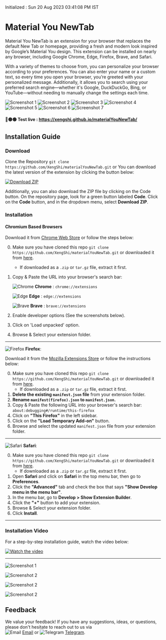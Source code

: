 Initialized : Sun 20 Aug 2023 03∶41∶08 PM IST
# Material You NewTab
Material You NewTab is an extension for your browser that replaces the default New Tab or homepage, providing a fresh and modern look inspired by Google’s Material You design. This extension can be installed on nearly any browser, including Google Chrome, Edge, Firefox, Brave, and Safari.

With a variety of themes to choose from, you can personalize your browser according to your preferences. You can also enter your name or a custom text, so every time you open your browser, you’re greeted with your personalized message. Additionally, it allows you to search using your preferred search engine—whether it's Google, DuckDuckGo, Bing, or YouTube—without needing to manually change the settings each time.


![Screenshot 1](https://i.postimg.cc/M6V8cBZc/Screenshot-from-2024-10-10-20-18-36.png)
![Screenshot 2](https://i.postimg.cc/XVm4D6dy/Material-You-New-Tab-windows-chrome.png)
![Screenshot 3](https://i.postimg.cc/Fhb0Xcvh/Material-You-New-Tab-hindi-lang.png)
![Screenshot 4](https://i.postimg.cc/PX0JZ829/material-you-newtab.webp)
![Screenshot 5](https://i.postimg.cc/XNpdFDt8/chinese-lang.png)
![Screenshot 6](https://i.postimg.cc/JMv714m0/setting-page.png)
![Screenshot 7](https://i.postimg.cc/NG0G0K59/setting-page-end.png)


#### 🔴🟡🟢 Test live : https://xengshi.github.io/materialYouNewTab/

##  Installation Guide

### Download
Clone the Repository
`git clone https://github.com/XengShi/materialYouNewTab.git`
or
You can download the latest version of the extension by clicking the button below:

[![Download ZIP](https://img.shields.io/badge/Download-ZIP-blue.svg)](https://github.com/XengShi/materialYouNewTab/releases)

Additionally, you can also download the ZIP file by clicking on the Code button. On the repository page, look for a green button labeled **Code**. Click on the **Code** button, and in the dropdown menu, select **Download ZIP**.

### Installation 

#### Chromium Based Browsers

Download it from [Chrome Web Store](https://chromewebstore.google.com/detail/material-you-newtab/glloabhodjfmeoccmdngmhkpmdlakfbn) or follow the steps below:

0. Make sure you have cloned this repo `git clone https://github.com/XengShi/materialYouNewTab.git` or downloaded it from [here](https://github.com/XengShi/materialYouNewTab/releases).  
   - If downloaded as a `.zip` or `tar.gz` file, extract it first.
1. Copy & Paste the URL into your browser's search bar:

   ![Chrome](https://img.icons8.com/color/20/000000/chrome--v1.png) **Chrome** : `chrome://extensions`
   
   ![Edge](https://img.icons8.com/?size=20&id=dGm9KIZPpukc&format=png&color=000000) **Edge** : `edge://extensions`
   
   ![Brave](https://img.icons8.com/color/20/000000/brave-web-browser.png) **Brave** : `brave://extensions`
   
2. Enable developer options (See the screenshots below).
3. Click on 'Load unpacked' option.
4. Browse & Select your extension folder.

---

![Firefox](https://img.icons8.com/color/20/000000/firefox--v1.png) **Firefox**:

Download it from the [Mozilla Extensions Store](https://addons.mozilla.org/en-US/firefox/addon/material-you-newtab/) or follow the instructions below:

0. Make sure you have cloned this repo `git clone https://github.com/XengShi/materialYouNewTab.git` or downloaded it from [here](https://github.com/XengShi/materialYouNewTab/releases).  
   - If downloaded as a `.zip` or `tar.gz` file, extract it first.
1. **Delete the existing `manifest.json` file** from your extension folder.
2. **Rename `manifest(firefox).json` to `manifest.json`.**
3. Copy & Paste the following URL into your browser's search bar:  
   `about:debugging#/runtime/this-firefox`
4. Click on **"This Firefox"** in the left sidebar.
5. Click on the **"Load Temporary Add-on"** button.
6. Browse and select the updated `manifest.json` file from your extension folder.

---

![Safari](https://img.icons8.com/color/20/000000/safari--v1.png) **Safari**:

0. Make sure you have cloned this repo `git clone https://github.com/XengShi/materialYouNewTab.git` or downloaded it from [here](https://github.com/XengShi/materialYouNewTab/releases).  
   - If downloaded as a `.zip` or `tar.gz` file, extract it first.
1. Open **Safari** and click on **Safari** in the top menu bar, then go to **Preferences**.
2. Click the **"Advanced"** tab and check the box that says **"Show Develop menu in the menu bar"**.
3. In the menu bar, go to **Develop > Show Extension Builder**.
4. Click the **"+"** button to add your extension.
5. Browse & Select your extension folder.
6. Click **Install**.

---

### Installation Video

For a step-by-step installation guide, watch the video below:

[![Watch the video](https://img.youtube.com/vi/P4ryQPixfw8/0.jpg)](https://www.youtube.com/watch?v=P4ryQPixfw8)

---


![Screenshot 1](https://i.postimg.cc/w6JYypvc/chrome.png)

![Screenshot 2](https://i.postimg.cc/0ksR7BKg/edge.png)

![Screenshot 2](https://i.postimg.cc/bPW2fHX7/FireFox.png)

![Screenshot 2](https://i.postimg.cc/MqPSg5NR/brave.png)

## Feedback

We value your feedback! If you have any suggestions, ideas, or questions, please don't hesitate to reach out to us via  
![Email](https://img.icons8.com/color/24/000000/email.png) [Email](mailto:xengshi@duck.com)  or  ![Telegram](https://img.icons8.com/color/24/000000/telegram-app.png) [Telegram](https://t.me/xengshi).


